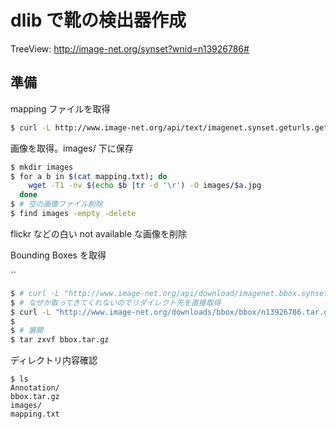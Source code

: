 dlib で靴の検出器作成
===

TreeView: http://image-net.org/synset?wnid=n13926786#

## 準備


mapping ファイルを取得

```sh
$ curl -L http://www.image-net.org/api/text/imagenet.synset.geturls.getmapping?wnid=n13926786 > mapping.txt
```


画像を取得。images/ 下に保存

```sh
$ mkdir images
$ for a b in $(cat mapping.txt); do
    wget -T1 -nv $(echo $b |tr -d '\r') -O images/$a.jpg
  done
$ # 空の画像ファイル削除
$ find images -empty -delete
```

flickr などの白い not available な画像を削除

Bounding Boxes を取得

``

```sh
$ # curl -L "http://www.image-net.org/api/download/imagenet.bbox.synset?wnid=n13926786" > bbox.tar.gz
$ # なぜか取ってきてくれないのでリダイレクト先を直接取得
$ curl -L "http://www.image-net.org/downloads/bbox/bbox/n13926786.tar.gz" > bbox.tar.gz
$
$ # 展開
$ tar zxvf bbox.tar.gz
```


ディレクトリ内容確認

```
$ ls
Annotation/
bbox.tar.gz
images/
mapping.txt
```
